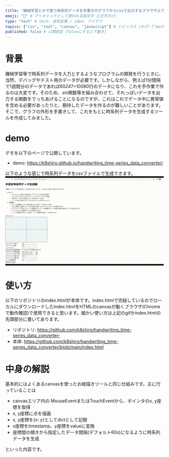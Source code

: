 ```yaml
---
title: "機械学習とかで使う時系列データを手書きのグラフからcsvで出力するブラウザ上で動くツールを作った" # 記事のタイトル
emoji: "🐻" # アイキャッチとして使われる絵文字（1文字だけ）
type: "tech" # tech: 技術記事 / idea: アイデア
topics: ["csv", "tool", "canvas", "javascript"] # トピックス（タグ）["markdown", "rust", "aws"]のように指定する
published: false # 公開設定（falseにすると下書き）
---
```


# 背景
機械学習等で時系列データを入力とするようなプログラムの開発を行うときに、当然、デバッグやテスト用のデータが必要です。しかしながら、例えば1分間隔で1週間分のデータであれば60*24*7=10080行のデータになり、これを手作業で作るのは大変です。そのため、sin関数等を組み合わせて、それっぽいデータを出力する関数をでっちあげることになるのですが、これはこれでデータ中に異常値を含める必要があったりと、期待したデータを作るのが難しいことがあります。そこで、グラフの外形を手書きして、これをもとに時系列データを生成するツールを作成してみました。

# demo
デモを以下のページで公開しています。
- demo: https://k8shiro.github.io/handwriting_time-series_data_converter/

以下のような感じで時系列データをcsvファイルで生成できます。
![timeseries-tool.gif](/images/timeseries-tool.gif)

# 使い方
以下のリポジトリのindex.htmlが本体です。index.htmlで完結しているのでローカルにダウンロードしたindex.htmlをHTMLのcanvasが動くブラウザ(Chromeで動作確認)で使用できると思います。細かい使い方は上記のgifかindex.htmlの先頭部分に書いてあります。

- リポジトリ: https://github.com/k8shiro/handwriting_time-series_data_converter- 
- 本体: https://github.com/k8shiro/handwriting_time-series_data_converter/blob/main/index.html

# 中身の解説
基本的にはよくあるcanvasを使ったお絵描きツールと同じ仕組みです。主に行っていることは

- canvasエリア内の	MouseEventまたはTouchEventから、ポインタのx, y座標を取得
- x, y座標に点を描画
- x, y座標を{x: y}としてdictとして記録
- x座標をtimestamp、y座標をvalueに変換
- 座標間の傾きから指定したデータ間隔(デフォルト60s)になるように時系列データを生成

といった内容です。
